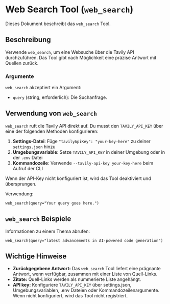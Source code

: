 # Web Search Tool (`web_search`)

Dieses Dokument beschreibt das `web_search` Tool.

## Beschreibung

Verwende `web_search`, um eine Websuche über die Tavily API durchzuführen. Das Tool gibt nach Möglichkeit eine präzise Antwort mit Quellen zurück.

### Argumente

`web_search` akzeptiert ein Argument:

- `query` (string, erforderlich): Die Suchanfrage.

## Verwendung von `web_search`

`web_search` ruft die Tavily API direkt auf. Du musst den `TAVILY_API_KEY` über eine der folgenden Methoden konfigurieren:

1. **Settings-Datei**: Füge `"tavilyApiKey": "your-key-here"` zu deiner `settings.json` hinzu  
2. **Umgebungsvariable**: Setze `TAVILY_API_KEY` in deiner Umgebung oder in der `.env` Datei
3. **Kommandozeile**: Verwende `--tavily-api-key your-key-here` beim Aufruf der CLI

Wenn der API-Key nicht konfiguriert ist, wird das Tool deaktiviert und übersprungen.

Verwendung:

```
web_search(query="Your query goes here.")
```

## `web_search` Beispiele

Informationen zu einem Thema abrufen:

```
web_search(query="latest advancements in AI-powered code generation")
```

## Wichtige Hinweise

- **Zurückgegebene Antwort:** Das `web_search` Tool liefert eine prägnante Antwort, wenn verfügbar, zusammen mit einer Liste von Quell-Links.
- **Zitate:** Quell-Links werden als nummerierte Liste angehängt.
- **API key:** Konfiguriere `TAVILY_API_KEY` über settings.json, Umgebungsvariablen, .env Dateien oder Kommandozeilenargumente. Wenn nicht konfiguriert, wird das Tool nicht registriert.